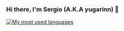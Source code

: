 ### Hi there, I'm Sergio (A.K.A yugarinn) 👋

[![My most used languages](https://github-readme-stats.vercel.app/api/top-langs/?username=yugarinn&layout=compact&langs_count=6&hide=html,ruby,css)](https://github-readme-stats.vercel.app/api/top-langs/?username=yugarinn&layout=compact&langs_count=6&hide=html,ruby,css)

